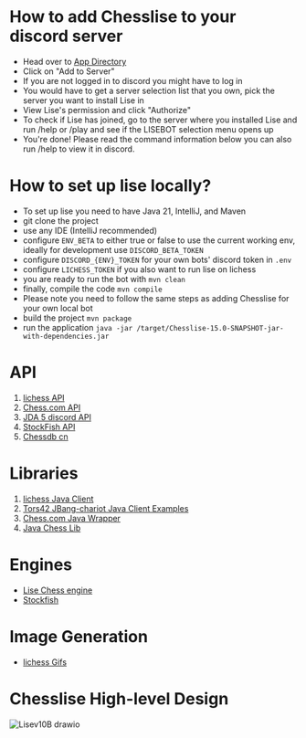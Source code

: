 # How to add Chesslise to your discord server
- Head over to [App Directory](https://discord.com/application-directory/930544707300393021)
- Click on "Add to Server"
- If you are not logged in to discord you might have to log in
- You would have to get a server selection list that you own, pick the server you want to install Lise in
- View Lise's permission and click "Authorize"
- To check if Lise has joined, go to the server where you installed Lise and run /help or /play and see if the LISEBOT selection menu opens up
- You're done! Please read the command information below you can also run /help to view it in discord.

# How to set up lise locally?

- To set up lise you need to have Java 21, IntelliJ, and Maven
- git clone the project
- use any IDE (IntelliJ recommended)
- configure `ENV_BETA` to either true or false to use the current working env, ideally for development use `DISCORD_BETA_TOKEN`
- configure ``` DISCORD_{ENV}_TOKEN ``` for your own bots' discord token in `.env` 
- configure ``` LICHESS_TOKEN ``` if you also want to run lise on lichess
- you are ready to run the bot with ``` mvn clean ```
- finally, compile the code ``` mvn compile ```
- Please note you need to follow the same steps as adding Chesslise for your own local bot
- build the project ``` mvn package ```
- run the application ``` java -jar /target/Chesslise-15.0-SNAPSHOT-jar-with-dependencies.jar ```


# API

 1. [lichess API](https://lichess.org/api) 
 2. [Chess.com API](https://github.com/sornerol/chess-com-pubapi-java-wrapper)
 3. [JDA 5 discord API](https://github.com/DV8FromTheWorld/JDA)
 4. [StockFish API](https://stockfish.online/)
5. [Chessdb cn](https://chessdb.cn/cloudbookc_info_en.html)

# Libraries

 1. [lichess Java Client](https://github.com/tors42/chariot) 
 2. [Tors42 JBang-chariot Java Client Examples](https://github.com/tors42/jbang-chariot)
 3. [Chess.com Java Wrapper](https://github.com/sornerol/chess-com-pubapi-java-wrapper)
 4. [Java Chess Lib](https://github.com/bhlangonijr/chesslib)

# Engines

- [Lise Chess engine](https://github.com/jalpp/LiseChessEngine) 
- [Stockfish](https://stockfishchess.org/)

# Image Generation
- [lichess Gifs](https://github.com/lichess-org/lila-gif)

# Chesslise High-level Design
![Lisev10B drawio](https://github.com/jalpp/LichessSearchEngineBot/assets/92553013/ab1aa349-135b-4f57-a592-bba4e6faf733)
